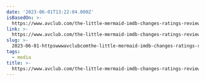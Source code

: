 ```yaml
---
date: '2023-06-01T13:22:04.000Z'
isBasedOn: >-
  https://www.avclub.com/the-little-mermaid-imdb-changes-ratings-review-bomb-1850492554
link: >-
  https://www.avclub.com/the-little-mermaid-imdb-changes-ratings-review-bomb-1850492554
slug: >-
  2023-06-01-httpswwwavclubcomthe-little-mermaid-imdb-changes-ratings-review-bomb-1850492554
tags:
  - media
title: >-
  https://www.avclub.com/the-little-mermaid-imdb-changes-ratings-review-bomb-1850492554
---
```



